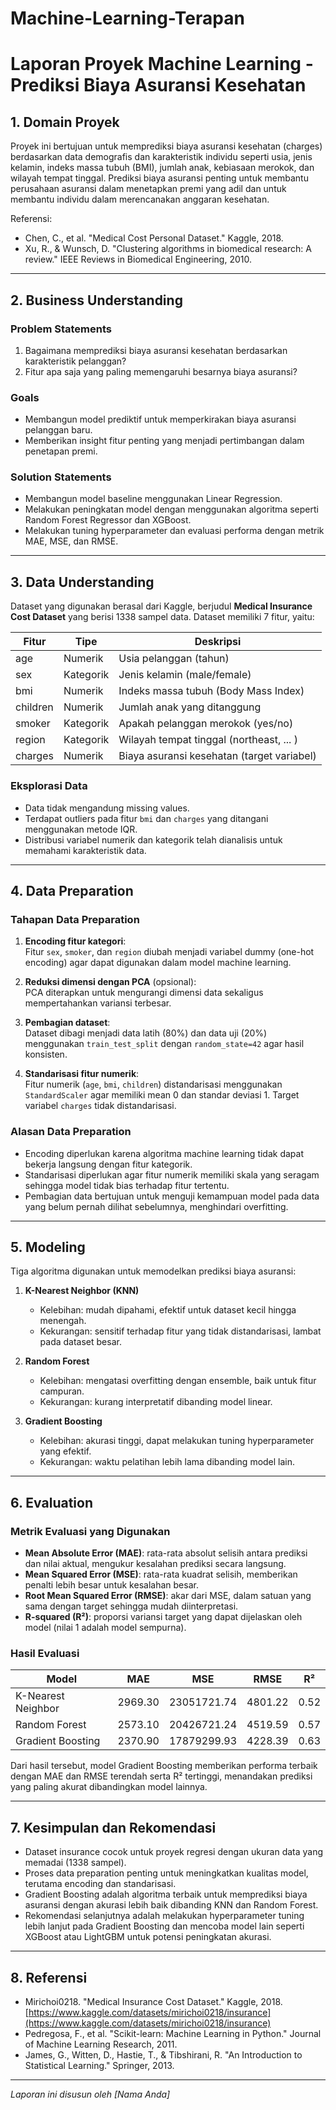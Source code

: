 # Machine-Learning-Terapan

# Laporan Proyek Machine Learning - Prediksi Biaya Asuransi Kesehatan

## 1. Domain Proyek
Proyek ini bertujuan untuk memprediksi biaya asuransi kesehatan (charges) berdasarkan data demografis dan karakteristik individu seperti usia, jenis kelamin, indeks massa tubuh (BMI), jumlah anak, kebiasaan merokok, dan wilayah tempat tinggal. Prediksi biaya asuransi penting untuk membantu perusahaan asuransi dalam menetapkan premi yang adil dan untuk membantu individu dalam merencanakan anggaran kesehatan.

Referensi:  
- Chen, C., et al. "Medical Cost Personal Dataset." Kaggle, 2018.  
- Xu, R., & Wunsch, D. "Clustering algorithms in biomedical research: A review." IEEE Reviews in Biomedical Engineering, 2010.

---

## 2. Business Understanding

### Problem Statements
1. Bagaimana memprediksi biaya asuransi kesehatan berdasarkan karakteristik pelanggan?  
2. Fitur apa saja yang paling memengaruhi besarnya biaya asuransi?

### Goals
- Membangun model prediktif untuk memperkirakan biaya asuransi pelanggan baru.  
- Memberikan insight fitur penting yang menjadi pertimbangan dalam penetapan premi.

### Solution Statements
- Membangun model baseline menggunakan Linear Regression.
- Melakukan peningkatan model dengan menggunakan algoritma seperti Random Forest Regressor dan XGBoost.
- Melakukan tuning hyperparameter dan evaluasi performa dengan metrik MAE, MSE, dan RMSE.

---

## 3. Data Understanding

Dataset yang digunakan berasal dari Kaggle, berjudul **Medical Insurance Cost Dataset** yang berisi 1338 sampel data. Dataset memiliki 7 fitur, yaitu:

| Fitur    | Tipe       | Deskripsi                                 |
|----------|------------|-------------------------------------------|
| age      | Numerik    | Usia pelanggan (tahun)                    |
| sex      | Kategorik  | Jenis kelamin (male/female)               |
| bmi      | Numerik    | Indeks massa tubuh (Body Mass Index)      |
| children | Numerik    | Jumlah anak yang ditanggung                |
| smoker   | Kategorik  | Apakah pelanggan merokok (yes/no)          |
| region   | Kategorik  | Wilayah tempat tinggal (northeast, ... ) |
| charges  | Numerik    | Biaya asuransi kesehatan (target variabel)|

### Eksplorasi Data

- Data tidak mengandung missing values.  
- Terdapat outliers pada fitur `bmi` dan `charges` yang ditangani menggunakan metode IQR.  
- Distribusi variabel numerik dan kategorik telah dianalisis untuk memahami karakteristik data.

---

## 4. Data Preparation

### Tahapan Data Preparation
1. **Encoding fitur kategori**:  
   Fitur `sex`, `smoker`, dan `region` diubah menjadi variabel dummy (one-hot encoding) agar dapat digunakan dalam model machine learning.

2. **Reduksi dimensi dengan PCA** (opsional):  
   PCA diterapkan untuk mengurangi dimensi data sekaligus mempertahankan variansi terbesar.

3. **Pembagian dataset**:  
   Dataset dibagi menjadi data latih (80%) dan data uji (20%) menggunakan `train_test_split` dengan `random_state=42` agar hasil konsisten.

4. **Standarisasi fitur numerik**:  
   Fitur numerik (`age`, `bmi`, `children`) distandarisasi menggunakan `StandardScaler` agar memiliki mean 0 dan standar deviasi 1. Target variabel `charges` tidak distandarisasi.

### Alasan Data Preparation
- Encoding diperlukan karena algoritma machine learning tidak dapat bekerja langsung dengan fitur kategorik.  
- Standarisasi diperlukan agar fitur numerik memiliki skala yang seragam sehingga model tidak bias terhadap fitur tertentu.  
- Pembagian data bertujuan untuk menguji kemampuan model pada data yang belum pernah dilihat sebelumnya, menghindari overfitting.

---

## 5. Modeling

Tiga algoritma digunakan untuk memodelkan prediksi biaya asuransi:

1. **K-Nearest Neighbor (KNN)**  
   - Kelebihan: mudah dipahami, efektif untuk dataset kecil hingga menengah.  
   - Kekurangan: sensitif terhadap fitur yang tidak distandarisasi, lambat pada dataset besar.

2. **Random Forest**  
   - Kelebihan: mengatasi overfitting dengan ensemble, baik untuk fitur campuran.  
   - Kekurangan: kurang interpretatif dibanding model linear.

3. **Gradient Boosting**  
   - Kelebihan: akurasi tinggi, dapat melakukan tuning hyperparameter yang efektif.  
   - Kekurangan: waktu pelatihan lebih lama dibanding model lain.

---

## 6. Evaluation

### Metrik Evaluasi yang Digunakan
- **Mean Absolute Error (MAE)**: rata-rata absolut selisih antara prediksi dan nilai aktual, mengukur kesalahan prediksi secara langsung.  
- **Mean Squared Error (MSE)**: rata-rata kuadrat selisih, memberikan penalti lebih besar untuk kesalahan besar.  
- **Root Mean Squared Error (RMSE)**: akar dari MSE, dalam satuan yang sama dengan target sehingga mudah diinterpretasi.  
- **R-squared (R²)**: proporsi variansi target yang dapat dijelaskan oleh model (nilai 1 adalah model sempurna).

### Hasil Evaluasi

| Model             | MAE       | MSE          | RMSE      | R²       |
|-------------------|-----------|--------------|-----------|----------|
| K-Nearest Neighbor| 2969.30   | 23051721.74  | 4801.22   | 0.52     |
| Random Forest     | 2573.10   | 20426721.24  | 4519.59   | 0.57     |
| Gradient Boosting | 2370.90   | 17879299.93  | 4228.39   | 0.63     |

Dari hasil tersebut, model Gradient Boosting memberikan performa terbaik dengan MAE dan RMSE terendah serta R² tertinggi, menandakan prediksi yang paling akurat dibandingkan model lainnya.

---

## 7. Kesimpulan dan Rekomendasi

- Dataset insurance cocok untuk proyek regresi dengan ukuran data yang memadai (1338 sampel).  
- Proses data preparation penting untuk meningkatkan kualitas model, terutama encoding dan standarisasi.  
- Gradient Boosting adalah algoritma terbaik untuk memprediksi biaya asuransi dengan akurasi lebih baik dibanding KNN dan Random Forest.  
- Rekomendasi selanjutnya adalah melakukan hyperparameter tuning lebih lanjut pada Gradient Boosting dan mencoba model lain seperti XGBoost atau LightGBM untuk potensi peningkatan akurasi.

---

## 8. Referensi

- Mirichoi0218. "Medical Insurance Cost Dataset." Kaggle, 2018. [https://www.kaggle.com/datasets/mirichoi0218/insurance](https://www.kaggle.com/datasets/mirichoi0218/insurance)  
- Pedregosa, F., et al. "Scikit-learn: Machine Learning in Python." Journal of Machine Learning Research, 2011.  
- James, G., Witten, D., Hastie, T., & Tibshirani, R. "An Introduction to Statistical Learning." Springer, 2013.

---

*Laporan ini disusun oleh [Nama Anda]*

